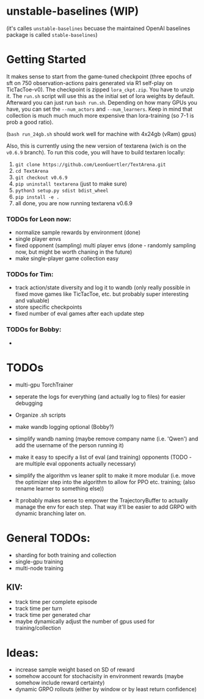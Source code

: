 # unstable-baselines (WIP)
(it's calles `unstable-baselines` becuase the maintained OpenAI baselines package is called `stable-baselines`)


# Getting Started
It makes sense to start from the game-tuned checkpoint (three epochs of sft on 750 observation-actions pairs generated via R1 self-play on TicTacToe-v0). 
The checkpoint is zipped `lora_ckpt.zip`. You have to unzip it. The `run.sh` script will use this as the initial set of lora weights by default. 
Afterward you can just run `bash run.sh`. Depending on how many GPUs you have, you can set the `--num_actors` and `--num_learners`. Keep in mind that collection is much much much more expensive than lora-training (so 7-1 is prob a good ratio).

(`bash run_24gb.sh` should work well for machine with 4x24gb (vRam) gpus)

Also, this is currently using the new version of textarena (wich is on the `v0.6.9` branch). To run this code, you will have to build textaren locally:
1. `git clone https://github.com/LeonGuertler/TextArena.git`
2. `cd TextArena`
3. `git checkout v0.6.9`
4. `pip uninstall textarena` (just to make sure)
5. `python3 setup.py sdist bdist_wheel`
6. `pip install -e .`
7. all done, you are now running textarena v0.6.9 


### TODOs for Leon now:
- normalize sample rewards by environment (done)
- single player envs 
- fixed opponent (sampling) multi player envs (done - randomly sampling now, but might be worth chaning in the future)
- make single-player game collection easy


### TODOs for Tim:
- track action/state diversity and log it to wandb (only really possible in fixed move games like TicTacToe, etc. but probably super interesting and valuable)
- store specific checkpoints
- fixed number of eval games after each update step


### TODOs for Bobby:
- 


# TODOs
- multi-gpu TorchTrainer
- seperate the logs for everything (and actually log to files) for easier debugging
- Organize .sh scripts

- make wandb logging optional (Bobby?)
- simplify wandb naming (maybe remove company name (i.e. 'Qwen') and add the username of the person running it)
- make it easy to specify a list of eval (and training) opponents (TODO - are multiple eval opponents actually necessary)


- simplify the algorithm vs leaner split to make it more modular (i.e. move the optimizer step into the algorithm to allow for PPO etc. training; (also rename learner to something else))
- It probably makes sense to empower the TrajectoryBuffer to actually manage the env for each step. That way it'll be easier to add GRPO with dynamic branching later on.



# General TODOs:
- sharding for both training and collection
- single-gpu training
- multi-node training


## KIV:
- track time per complete episode
- track time per turn
- track time per generated char
- maybe dynamically adjust the number of gpus used for training/collection



# Ideas:
- increase sample weight based on SD of reward 
- somehow account for stochacisity in environment rewards (maybe somehow include reward certainty)
- dynamic GRPO rollouts (either by window or by least return confidence)

